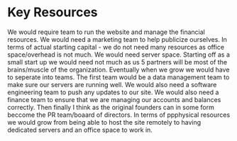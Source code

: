 # Key Resources

We would require team to run the website and manage the financial resources. We would need a marketing team to help publicize ourselves. In terms of actual starting capital - we do not need many resources as office space/overhead is not much. We would need server space. 
Starting off as a small start up we would need not much as us 5 partners will be most of the brains/muscle of the organization. Eventually when we grow we would have to seperate into teams. 
The first team would be a data management team to make sure our servers are running well. We would also need a software engineering team to push any updates to our site. We would also need a finance team to ensure that we are managing our accounts and balances correctly. Then finally I think as the original founders can in some form beccome the PR team/boaard of directors. 
In terms of ppphysical resources we would grow from being able to host the site remotely to having dedicated servers and an office space to work in.
